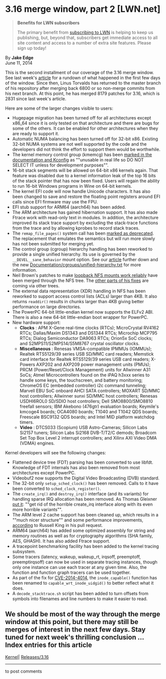 # 3.16 merge window, part 2 [LWN.net]

> **Benefits for LWN subscribers**
> 
> The primary benefit from [subscribing to LWN](/Promo/nst-nag5/subscribe) is helping to keep us publishing, but, beyond that, subscribers get immediate access to all site content and access to a number of extra site features. Please sign up today! 

By **Jake Edge**  
June 11, 2014 

This is the second installment of our coverage of the 3.16 merge window. See last week's [article](/Articles/601152/) for a rundown of what happened in the first few days of the window. Since then, Linus Torvalds has returned to the master branch of his repository after merging back 6800 or so non-merge commits from his next branch. At this point, he has merged 8179 patches for 3.16, which is 2831 since last week's article. 

Here are some of the larger changes visible to users: 

  * Hugepage migration has been turned off for all architectures except x86_64 since it is only tested on that architecture and there are bugs for some of the others. It can be enabled for other architectures when they are ready to support it. 
  * Automatic NUMA balancing has been turned off for 32-bit x86. Existing 32-bit NUMA systems are not well supported by the code and the developers did not think the effort to support them would be worthwhile. 
  * The kernel memory control group (kmemcg) has been [marked in the documentation and Kconfig](https://git.kernel.org/cgit/linux/kernel/git/torvalds/linux.git/commit/?id=2ee06468702e0742114823a537510cd6f038cacc) as ""unusable in real life so DO NOT SELECT IT unless for development purposes"". 
  * 16-bit stack segments will be allowed on 64-bit x86 kernels again. That feature was disabled due to a kernel information leak of the top 16 bits of the stack pointer that has now been fixed. Users will regain the ability to run 16-bit Windows programs in Wine on 64-bit kernels. 
  * The kernel EFI code will now handle Unicode characters. It has also been changed to save and restore the floating point registers around EFI calls since EFI firmware may use the FPU. 
  * EFI stub support for ARM64 (aarch64) has been added. 
  * The ARM architecture has gained hibernation support. It has also made Ftrace work with read-only text in modules. In addition, the architecture improved its stack trace support by excluding the stack-trace functions from the trace and by allowing kprobes to record stack traces. 
  * The `remap_file_pages()` system call has been [marked as deprecated](/Articles/597632/). The replacement that emulates the semantics but will run more slowly has not been submitted for merging yet. 
  * The control group (cgroup) hierarchy handling has been reworked to provide a single unified hierarchy. Its use is governed by the `__DEVEL__sane_behavior` mount option. See our [article](/Articles/601840/) further down and the new [Documentation/cgroups/unified-hierarchy.txt](/Articles/601923/) for more information. 
  * Neil Brown's patches to make [loopback NFS mounts work reliably](/Articles/595652/) have been merged through the NFS tree. The [other parts of his fixes](/Articles/596618/) are coming via other trees. 
  * The external data representation (XDR) handling in NFS has been reworked to support access control lists (ACLs) larger than 4KB. It also returns `readdir()` results in chunks larger than 4KB giving better performance on large directories. 
  * The PowerPC 64-bit little-endian kernel now supports the ELFv2 ABI. There is also a new 64-bit little-endian boot wrapper for PowerPC. 
  * New hardware support:
    * **Clocks** : APM X-Gene real-time clocks (RTCs); MicroCrystal RV4162 RTCs; Dallas/Maxim DS1343 and DS1344 RTCs; Microchip MCP795 RTCs; Dialog Semiconductor DA9063 RTCs; Orion5x SoC clocks; and S2MPS11/S2MPS14/S5M8767 crystal oscillator clocks. 
    * **Miscellaneous** : Renesas VMSA-compatible IPMMUs (IOMMUs); Realtek RTS5129/39 series USB SD/MMC card readers; Memstick card interface for Realtek RTS5129/39 series USB card readers; X-Powers AXP202 and AXP209 power management units (PMUs); PRCM (Power/Reset/Clock Management) units for Allwinner A31 SoCs; Atmel Microcontrollers found on the iPAQ h3xxx series to handle some keys, the touchscreen, and battery monitoring; ChromeOS EC (embedded controller) i2c command tunneling; Marvell EBU SoC onboard AHCI SATA controllers; MOXART SD/MMC host controllers; Allwinner sunxi SD/MMC host controllers; Renesas USDHI6ROL0 SD/SDIO host controllers; Dell SMO8800/SMO8810 freefall sensors; IBM Akebono (476gtr) evaluation boards; Keymile's kmcoge4 boards; OCA4080 boards; T1040 and T1042 QDS boards; Freescale BSC9132 QDS boards; and Intel MID platform watchdog timers. 
    * **Video** : DTCS033 (Scopium) USB Astro-Cameras; Silicon Labs Si2157 tuners; Silicon Labs Si2168 DVB-T/T2/C demods; Broadcom Set Top Box Level 2 interrupt controllers; and Xilinx AXI Video DMA (VDMA) engines. 



Kernel developers will see the following changes: 

  * Flattened device tree (FDT) parsing has been converted to use libfdt. Knowledge of FDT internals has also been removed from most architectures except PowerPC. 
  * Videobuf2 now supports the Digital Video Broadcasting (DVB) standard. 
  * The 32-bit only `setup_sched_clock()` has been removed. Calls to it have been converted to `sched_clock_register()`. 
  * The `create_irq()` and `destroy_irq()` interface (and its variants) for handling sparse IRQ allocation has been removed. As Thomas Gleixner [put it](https://git.kernel.org/cgit/linux/kernel/git/torvalds/linux.git/commit/?id=d09cc3659db494aca4b3bb2393c533fb4946b794): ""get rid of the horrible create_irq interface along with its even more horrible variants"". 
  * The ARM level 2 cache support has been cleaned up, which results in a ""much nicer structure"" and some performance improvements, [according](https://git.kernel.org/cgit/linux/kernel/git/torvalds/linux.git/commit/?id=eb3d3ec567e868c8a3bfbfdfc9465ffd52983d11) to Russell King in his pull request. 
  * ARM64 (aarch64) has added some optimized assembly for string and memory routines as well as for cryptography algorithms (SHA family, AES, GHASH). It has also added Ftrace support. 
  * A tracepoint benchmarking facility has been added to the kernel tracing subsystem. 
  * Some tracers (latency, wakeup, wakeup_rt, irqsoff, preemptoff, preemptirqsoff) can now be used in separate tracing instances, though only one instance can use each tracer at any given time. Also, the function and function graph tracers can be used together. 
  * As part of the fix for [CVE-2014-4014](http://www.openwall.com/lists/oss-security/2014/06/10/4), the `inode_capable()` function has been renamed to `capable_wrt_inode_uidgid()` to better reflect what it does. 
  * A `decode_stacktrace.sh` script has been added to turn offsets from symbols into filenames and line numbers to make it easier to read. 



We should be most of the way through the merge window at this point, but there may still be merges of interest in the next few days. Stay tuned for next week's thrilling conclusion ...  
Index entries for this article  
---  
[Kernel](/Kernel/Index)| [Releases/3.16](/Kernel/Index#Releases-3.16)  
  


* * *

to post comments 

